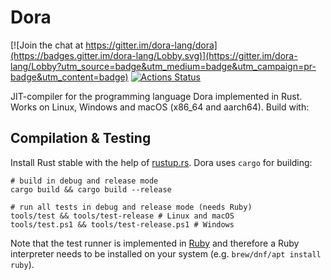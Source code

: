 # Dora

[![Join the chat at https://gitter.im/dora-lang/dora](https://badges.gitter.im/dora-lang/Lobby.svg)](https://gitter.im/dora-lang/Lobby?utm_source=badge&utm_medium=badge&utm_campaign=pr-badge&utm_content=badge)
[![Actions Status](https://github.com/dinfuehr/dora/workflows/ci/badge.svg)](https://github.com/dinfuehr/dora/actions)

JIT-compiler for the programming language Dora implemented in Rust. Works on
Linux, Windows and macOS (x86\_64 and aarch64). Build with:

## Compilation & Testing

Install Rust stable with the help of [rustup.rs](http://rustup.rs). Dora uses
`cargo` for building:

```
# build in debug and release mode
cargo build && cargo build --release

# run all tests in debug and release mode (needs Ruby)
tools/test && tools/test-release # Linux and macOS
tools/test.ps1 && tools/test-release.ps1 # Windows
```

Note that the test runner is implemented in [Ruby](https://www.ruby-lang.org/)
and therefore a Ruby interpreter needs to be installed on your system (e.g.
`brew/dnf/apt install ruby`).
